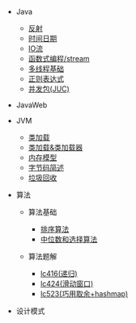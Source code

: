 
* Java

  * [反射](./docs/notes/javaSe/Java中的反射机制.md)
  * [时间日期](./docs/notes/javaSe/Java中的时间日期)
  * [IO流](./docs/notes/javaSe/Java中的IO流)
  * [函数式编程/stream](./docs/notes/javaSe/函数式编程&Stream)
  * [多线程基础](./docs/notes/javaSe/Java中的多线程)
  * [正则表达式](./docs/notes/javaSe/正则表达式)
  * [并发包(JUC)](./docs/notes/impor/JUC)


* JavaWeb
* JVM

  * [类加载](./docs/notes/JVM/类加载)
  * [类加载&类加载器](./docs/notes/JVM/类加载&类加载器)
  * [内存模型](./docs/notes/JVM/内存)
  * [字节码简述](./docs/notes/JVM/字节码)
  * [垃圾回收](./docs/notes/JVM/垃圾回收)
* 算法

  * 算法基础

    * [排序算法](./docs/notes/algorithm/算法基础/排序算法)
    * [中位数和选择算法](./docs/notes/algorithm/算法基础/选择算法和中位数)
  * 算法题解

    * [lc416(递归)](./docs/notes/algorithm/题解/lc_416_递归)
    * [lc424(滑动窗口)](./docs/notes/algorithm/题解/lc_424_滑动窗口)
    * [lc523(巧用取余+hashmap)](./docs/notes/algorithm/题解/lc_523_取余+hashmap)
* 设计模式

